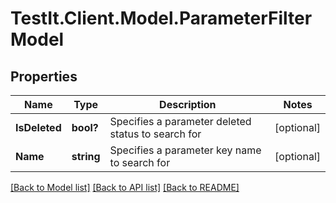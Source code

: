 # TestIt.Client.Model.ParameterFilterModel

## Properties

Name | Type | Description | Notes
------------ | ------------- | ------------- | -------------
**IsDeleted** | **bool?** | Specifies a parameter deleted status to search for | [optional] 
**Name** | **string** | Specifies a parameter key name to search for | [optional] 

[[Back to Model list]](../README.md#documentation-for-models) [[Back to API list]](../README.md#documentation-for-api-endpoints) [[Back to README]](../README.md)

